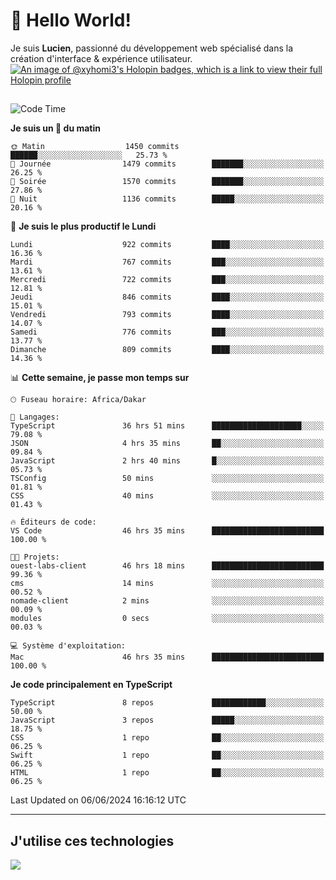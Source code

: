 # 👋 Hello World!

Je suis **Lucien**, passionné du développement web spécialisé dans la création d'interface & expérience utilisateur.
[![An image of @xyhomi3's Holopin badges, which is a link to view their full Holopin profile](https://holopin.me/xyhomi3)](https://holopin.io/@xyhomi3)

##

<!--START_SECTION:waka-->
![Code Time](http://img.shields.io/badge/Code%20Time-1%2C280%20hrs%2030%20mins-blue)

**Je suis un 🐤 du matin** 

```text
🌞 Matin                  1450 commits        ██████░░░░░░░░░░░░░░░░░░░   25.73 % 
🌆 Journée                1479 commits        ███████░░░░░░░░░░░░░░░░░░   26.25 % 
🌃 Soirée                 1570 commits        ███████░░░░░░░░░░░░░░░░░░   27.86 % 
🌙 Nuit                   1136 commits        █████░░░░░░░░░░░░░░░░░░░░   20.16 % 
```
📅 **Je suis le plus productif le Lundi** 

```text
Lundi                    922 commits         ████░░░░░░░░░░░░░░░░░░░░░   16.36 % 
Mardi                    767 commits         ███░░░░░░░░░░░░░░░░░░░░░░   13.61 % 
Mercredi                 722 commits         ███░░░░░░░░░░░░░░░░░░░░░░   12.81 % 
Jeudi                    846 commits         ████░░░░░░░░░░░░░░░░░░░░░   15.01 % 
Vendredi                 793 commits         ████░░░░░░░░░░░░░░░░░░░░░   14.07 % 
Samedi                   776 commits         ███░░░░░░░░░░░░░░░░░░░░░░   13.77 % 
Dimanche                 809 commits         ████░░░░░░░░░░░░░░░░░░░░░   14.36 % 
```


📊 **Cette semaine, je passe mon temps sur** 

```text
🕑︎ Fuseau horaire: Africa/Dakar

💬 Langages: 
TypeScript               36 hrs 51 mins      ████████████████████░░░░░   79.08 % 
JSON                     4 hrs 35 mins       ██░░░░░░░░░░░░░░░░░░░░░░░   09.84 % 
JavaScript               2 hrs 40 mins       █░░░░░░░░░░░░░░░░░░░░░░░░   05.73 % 
TSConfig                 50 mins             ░░░░░░░░░░░░░░░░░░░░░░░░░   01.81 % 
CSS                      40 mins             ░░░░░░░░░░░░░░░░░░░░░░░░░   01.43 % 

🔥 Éditeurs de code: 
VS Code                  46 hrs 35 mins      █████████████████████████   100.00 % 

🐱‍💻 Projets: 
ouest-labs-client        46 hrs 18 mins      █████████████████████████   99.36 % 
cms                      14 mins             ░░░░░░░░░░░░░░░░░░░░░░░░░   00.52 % 
nomade-client            2 mins              ░░░░░░░░░░░░░░░░░░░░░░░░░   00.09 % 
modules                  0 secs              ░░░░░░░░░░░░░░░░░░░░░░░░░   00.03 % 

💻 Système d'exploitation: 
Mac                      46 hrs 35 mins      █████████████████████████   100.00 % 
```

**Je code principalement en TypeScript** 

```text
TypeScript               8 repos             ████████████░░░░░░░░░░░░░   50.00 % 
JavaScript               3 repos             █████░░░░░░░░░░░░░░░░░░░░   18.75 % 
CSS                      1 repo              ██░░░░░░░░░░░░░░░░░░░░░░░   06.25 % 
Swift                    1 repo              ██░░░░░░░░░░░░░░░░░░░░░░░   06.25 % 
HTML                     1 repo              ██░░░░░░░░░░░░░░░░░░░░░░░   06.25 % 
```




 Last Updated on 06/06/2024 16:16:12 UTC
<!--END_SECTION:waka-->
---

## J'utilise ces technologies

<p align="left">
  <a href="https://skillicons.dev">
    <img src="https://skillicons.dev/icons?i=ts,js,md,scss,tailwind,react,docker,express,astro,vite,nextjs,vercel,figma,ableton" />
  </a>
</p>

